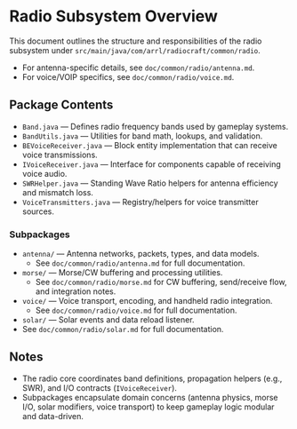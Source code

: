 # Radio Subsystem Overview

This document outlines the structure and responsibilities of the radio subsystem under `src/main/java/com/arrl/radiocraft/common/radio`.

- For antenna-specific details, see `doc/common/radio/antenna.md`.
- For voice/VOIP specifics, see `doc/common/radio/voice.md`.

## Package Contents

- `Band.java` — Defines radio frequency bands used by gameplay systems.
- `BandUtils.java` — Utilities for band math, lookups, and validation.
- `BEVoiceReceiver.java` — Block entity implementation that can receive voice transmissions.
- `IVoiceReceiver.java` — Interface for components capable of receiving voice audio.
- `SWRHelper.java` — Standing Wave Ratio helpers for antenna efficiency and mismatch loss.
- `VoiceTransmitters.java` — Registry/helpers for voice transmitter sources.

### Subpackages

- `antenna/` — Antenna networks, packets, types, and data models.
  - See `doc/common/radio/antenna.md` for full documentation.
- `morse/` — Morse/CW buffering and processing utilities.
  - See `doc/common/radio/morse.md` for CW buffering, send/receive flow, and integration notes.
- `voice/` — Voice transport, encoding, and handheld radio integration.
  - See `doc/common/radio/voice.md` for full documentation.
 - `solar/` — Solar events and data reload listener.
  - See `doc/common/radio/solar.md` for full documentation.

## Notes

- The radio core coordinates band definitions, propagation helpers (e.g., SWR), and I/O contracts (`IVoiceReceiver`).
- Subpackages encapsulate domain concerns (antenna physics, morse I/O, solar modifiers, voice transport) to keep gameplay logic modular and data-driven.
